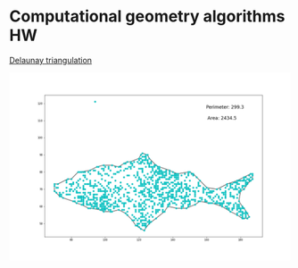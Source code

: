 # Computational geometry algorithms HW 

[Delaunay triangulation](./lab2_grishanov.ipynb)

<p align="center">
  <img src="img/delaunay.png">
</p>
